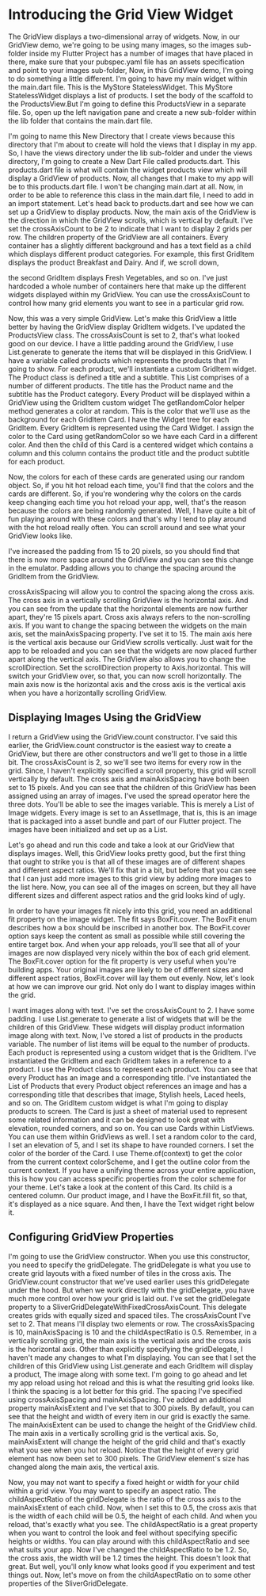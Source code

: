# Introducing the Grid View Widget

The GridView displays a two-dimensional array of widgets. Now, in our GridView demo, we're going to be using many images, so the images sub-folder inside my Flutter Project has a number of images that have placed in there, make sure that your pubspec.yaml file has an assets specification and point to your images sub-folder, Now, in this GridView demo, I'm going to do something a little different. I'm going to have my main widget within the main.dart file. This is the MyStore StatelessWidget. This MyStore StatelessWidget displays a list of products. I set the body of the scaffold to the ProductsView.But I'm going to define this ProductsView in a separate file. So, open up the left navigation pane and create a new sub-folder within the lib folder that contains the main.dart file.

I'm going to name this New Directory that I create views because this directory that I'm about to create will hold the views that I display in my app. So, I have the views directory under the lib sub-folder and under the views directory, I'm going to create a New Dart File called products.dart. This products.dart file is what will contain the widget products view which will display a GridView of products. Now, all changes that I make to my app will be to this products.dart file. I won't be changing main.dart at all. Now, in order to be able to reference this class in the main.dart file, I need to add in an import statement. Let's head back to products.dart and see how we can set up a GridView to display products. Now, the main axis of the GridView is the direction in which the GridView scrolls, which is vertical by default. I've set the crossAxisCount to be 2 to indicate that I want to display 2 grids per row. The children property of the GridView are all containers. Every container has a slightly different background and has a text field as a child which displays different product categories. For example, this first GridItem displays the product Breakfast and Dairy. And if, we scroll down,

the second GridItem displays Fresh Vegetables, and so on. I've just hardcoded a whole number of containers here that make up the different widgets displayed within my GridView. You can use the crossAxisCount to control how many grid elements you want to see in a particular grid row. 

Now, this was a very simple GridView. Let's make this GridView a little better by having the GridView display GridItem widgets.
I've updated the ProductsView class. The crossAxisCount is set to 2, that's what looked good on our device. I have a little padding around the GridView, I use List.generate to generate the items that will be displayed in this GridView. I have a variable called products which represents the products that I'm going to show. For each product, we'll instantiate a custom GridItem widget. The Product class is defined  a title and a subtitle. This List comprises of a number of different products. The title has the Product name and the subtitle has the Product category. Every Product will be displayed within a GridView using the GridItem custom widget The getRandomColor helper method generates a color at random. This is the color that we'll use as the background for each GridItem Card. I have the Widget tree for each GridItem. Every GridItem is represented using the Card Widget. I assign the color to the Card using getRandomColor so we have each Card in a different color. And then the child of this Card is a centered widget which contains a column and this column contains the product title and the product subtitle for each product.


Now, the colors for each of these cards are generated using our random object. So, if you hit hot reload each time, you'll find that the colors and the cards are different. So, if you're wondering why the colors on the cards keep changing each time you hot reload your app, well, that's the reason because the colors are being randomly generated. Well, I have quite a bit of fun playing around with these colors and that's why I tend to play around with the hot reload really often. You can scroll around and see what your GridView looks like.

I've increased the padding from 15 to 20 pixels, so you should find that there is now more space around the GridView and you can see this change in the emulator. Padding allows you to change the spacing around the GridItem from the GridView.

crossAxisSpacing will allow you to control the spacing along the cross axis. The cross axis in a vertically scrolling GridView is the horizontal axis. And you can see from the update that the horizontal elements are now further apart, they're 15 pixels apart. Cross axis always refers to the non-scrolling axis. If you want to change the spacing between the widgets on the main axis, set the mainAxisSpacing property. I've set it to 15. The main axis here is the vertical axis because our GridView scrolls vertically. Just wait for the app to be reloaded and you can see that the widgets are now placed further apart along the vertical axis. The GridView also allows you to change the scrollDirection. Set the scrollDirection property to Axis.horizontal. This will switch your GridView over, so that, you can now scroll horizontally. The main axis now is the horizontal axis and the cross axis is the vertical axis when you have a horizontally scrolling GridView.

## Displaying Images Using the GridView

I return a GridView using the GridView.count constructor. I've said this earlier, the GridView.count constructor is the easiest way to create a GridView, but there are other constructors and we'll get to those in a little bit. The crossAxisCount is 2, so we'll see two items for every row in the grid. Since, I haven't explicitly specified a scroll property, this grid will scroll vertically by default. The cross axis and mainAxisSpacing have both been set to 15 pixels. And you can see that the children of this GridView has been assigned using an array of images. I've used the spread operator here the three dots. You'll be able to see the images variable. This is merely a List of Image widgets. Every image is set to an AssetImage, that is, this is an image that is packaged into a asset bundle and part of our Flutter project. The images have been initialized and set up as a List.

Let's go ahead and run this code and take a look at our GridView that displays images. Well, this GridView looks pretty good, but the first thing that ought to strike you is that all of these images are of different shapes and different aspect ratios. We'll fix that in a bit, but before that you can see that I can just add more images to this grid view by adding more images to the list here. Now, you can see all of the images on screen, but they all have different sizes and different aspect ratios and the grid looks kind of ugly.

In order to have your images fit nicely into this grid, you need an additional fit property on the image widget. The fit says BoxFit.cover. The BoxFit enum describes how a box should be inscribed in another box. The BoxFit.cover option says keep the content as small as possible while still covering the entire target box. And when your app reloads, you'll see that all of your images are now displayed very nicely within the box of each grid element. The BoxFit.cover option for the fit property is very useful when you're building apps. Your original images are likely to be of different sizes and different aspect ratios, BoxFit.cover will lay them out evenly. Now, let's look at how we can improve our grid. Not only do I want to display images within the grid.

I want images along with text. I've set the crossAxisCount to 2. I have some padding. I use List.generate to generate a list of widgets that will be the children of this GridView. These widgets will display product information image along with text. Now, I've stored a list of products in the products variable. The number of list items will be equal to the number of products. Each product is represented using a custom widget that is the GridItem. I've instantiated the GridItem and each GridItem takes in a reference to a product. I use the Product class to represent each product. You can see that every Product has an image and a corresponding title. I've instantiated the List of Products that every Product object references an image and has a corresponding title that describes that image, Stylish heels, Laced heels, and so on. The GridItem custom widget is what I'm going to display products to screen.
The Card is just a sheet of material used to represent some related information and it can be designed to look great with elevation, rounded corners, and so on. You can use Cards within ListViews. You can use them within GridViews as well. I set a random color to the card, I set an elevation of 5, and I set its shape to have rounded corners. I set the color of the border of the Card. I use Theme.of(context) to get the color from the current context colorScheme, and I get the outline color from the current context. If you have a unifying theme across your entire application, this is how you can access specific properties from the color scheme for your theme. Let's take a look at the content of this Card. Its child is a centered column. Our product image, and I have the BoxFit.fill fit, so that, it's displayed as a nice square. And then, I have the Text widget right below it.

## Configuring GridView Properties

I'm going to use the GridView constructor. When you use this constructor, you need to specify the gridDelegate. The gridDelegate is what you use to create grid layouts with a fixed number of tiles in the cross axis. The GridView.count constructor that we've used earlier uses this gridDelegate under the hood. But when we work directly with the gridDelegate, you have much more control over how your grid is laid out. I've set the gridDelegate property to a SliverGridDelegateWithFixedCrossAxisCount. This delegate creates grids with equally sized and spaced tiles. The crossAxisCount I've set to 2. That means I'll display two elements or row. The crossAxisSpacing is 10, mainAxisSpacing is 10 and the childAspectRatio is 0.5. Remember, in a vertically scrolling grid, the main axis is the vertical axis and the cross axis is the horizontal axis. Other than explicitly specifying the gridDelegate, I haven't made any changes to what I'm displaying. You can see that I set the children of this GridView using List.generate and each GridItem will display a product, The image along with some text. I'm going to go ahead and let my app reload using hot reload and this is what the resulting grid looks like. I think the spacing is a lot better for this grid. The spacing I've specified using crossAxisSpacing and mainAxisSpacing. I've added an additional property mainAxisExtent and I've set that to 300 pixels. By default, you can see that the height and width of every item in our grid is exactly the same. The mainAxisExtent can be used to change the height of the GridView child. The main axis in a vertically scrolling grid is the vertical axis. So, mainAxisExtent will change the height of the grid child and that's exactly what you see when you hot reload. Notice that the height of every grid element has now been set to 300 pixels. The GridView element's size has changed along the main axis, the vertical axis.

Now, you may not want to specify a fixed height or width for your child within a grid view. You may want to specify an aspect ratio. The childAspectRatio of the gridDelegate is the ratio of the cross axis to the mainAxisExtent of each child. Now, when I set this to 0.5, the cross axis that is the width of each child will be 0.5, the height of each child. And when you reload, that's exactly what you see. The childAspectRatio is a great property when you want to control the look and feel without specifying specific heights or widths. You can play around with this childAspectRatio and see what suits your app. Now I've changed the childAspectRatio to be 1.2. So, the cross axis, the width will be 1.2 times the height. This doesn't look that great. But well, you'll only know what looks good if you experiment and test things out. Now, let's move on from the childAspectRatio on to some other properties of the SliverGridDelegate.